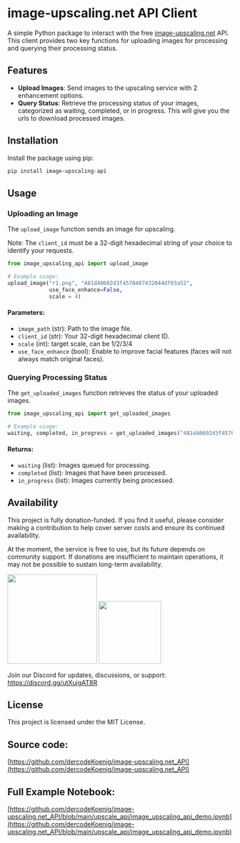 # image-upscaling.net API Client

A simple Python package to interact with the free [image-upscaling.net](https://image-upscaling.net/) API. This client provides two key functions for uploading images for processing and querying their processing status.

## Features

- **Upload Images**: Send images to the upscaling service with 2 enhancement options.
- **Query Status**: Retrieve the processing status of your images, categorized as waiting, completed, or in progress. This will give you the urls to download processed images.

## Installation

Install the package using pip:

```bash
pip install image-upscaling-api
```

## Usage

### Uploading an Image

The `upload_image` function sends an image for upscaling.

Note: The `client_id` must be a 32-digit hexadecimal string of your choice to identify your requests.

```python
from image_upscaling_api import upload_image

# Example usage:
upload_image("r1.png", "481d40602d3f4570487432044df03a52", 
             use_face_enhance=False,
			 scale = 4)
```

#### Parameters:
- `image_path` (str): Path to the image file.
- `client_id` (str): Your 32-digit hexadecimal client ID.
- `scale` (int): target scale, can be 1/2/3/4
- `use_face_enhance` (bool): Enable to improve facial features (faces will not always match original faces).

### Querying Processing Status

The `get_uploaded_images` function retrieves the status of your uploaded images.

```python
from image_upscaling_api import get_uploaded_images

# Example usage:
waiting, completed, in_progress = get_uploaded_images("481d40602d3f4570487432044df03a52")
```

#### Returns:
- `waiting` (list): Images queued for processing.
- `completed` (list): Images that have been processed.
- `in_progress` (list): Images currently being processed.

## Availability
This project is fully donation-funded. If you find it useful, please consider making a contribution to help cover server costs and ensure its continued availability.

At the moment, the service is free to use, but its future depends on community support. If donations are insufficient to maintain operations, it may not be possible to sustain long-term availability.<br>

[<img src="https://image-upscaling.net/assets/images/pypl_donate.png" width=200>](https://www.paypal.com/donate/?hosted_button_id=C5BA3K93LY6TG)
[<img src="https://image-upscaling.net/assets/images/more_info.png" width=140>](https://image-upscaling.net/imageupscaling/lang/en/donations.html)

Join our Discord for updates, discussions, or support: https://discord.gg/utXujgAT8R

## License

This project is licensed under the MIT License.

## Source code:
[https://github.com/dercodeKoenig/image-upscaling.net_API](https://github.com/dercodeKoenig/image-upscaling.net_API)

## Full Example Notebook:
[https://github.com/dercodeKoenig/image-upscaling.net_API/blob/main/upscale_api/image_upscaling_api_demo.ipynb](https://github.com/dercodeKoenig/image-upscaling.net_API/blob/main/upscale_api/image_upscaling_api_demo.ipynb)




